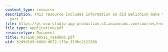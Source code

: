 ```yaml
---
content_type: resource
description: This resource includes information on did Belichick make the right call?
  part 2.
file: https://ol-ocw-studio-app-production.s3.amazonaws.com/courses/esd-00-introduction-to-engineering-systems-spring-2011/32d9d169b80dd6721f3a37dbc2122308_MITESD_00S11_read06b.pdf
file_type: application/pdf
resourcetype: Document
title: MITESD_00S11_read06b.pdf
uid: 32d9d169-b80d-d672-1f3a-37dbc2122308
---
```


